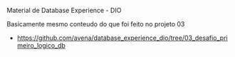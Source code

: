 Material de Database Experience - DIO

Basicamente mesmo conteudo do que foi feito no projeto 03

- https://github.com/avena/database_experience_dio/tree/03_desafio_primeiro_logico_db
